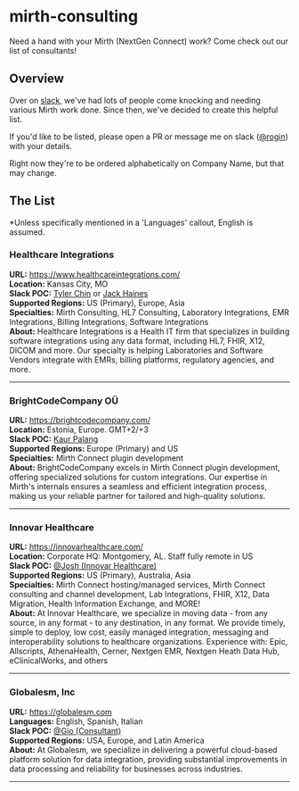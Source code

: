 # mirth-consulting

Need a hand with your Mirth (NextGen Connect) work? Come check out our list of consultants!

## Overview

Over on [slack](https://mirthconnect.slack.com), we've had lots of people come knocking and needing various Mirth work done. Since then, we've decided to create this helpful list.

If you'd like to be listed, please open a PR or message me on slack ([@rogin](https://app.slack.com/client/T02SW0K43/D040BL6S7TJ)) with your details.

Right now they're to be ordered alphabetically on Company Name, but that may change.

## The List

*Unless specifically mentioned in a 'Languages' callout, English is assumed.

### Healthcare Integrations

__URL:__ <https://www.healthcareintegrations.com/><br>
__Location:__ Kansas City, MO<br>
__Slack POC:__ [Tyler Chin](https://mirthconnect.slack.com/team/U052GS4BZ8F) or [Jack Haines](https://mirthconnect.slack.com/team/U44PDV3SM)<br>
__Supported Regions:__ US (Primary), Europe, Asia<br>
__Specialties:__ Mirth Consulting, HL7 Consulting, Laboratory Integrations, EMR Integrations, Billing Integrations, Software Integrations<br>
__About:__ Healthcare Integrations is a Health IT firm that specializes in building software integrations using any data format, including HL7, FHIR, X12, DICOM and more. Our specialty is helping Laboratories and Software Vendors integrate with EMRs, billing platforms, regulatory agencies, and more.

---

### BrightCodeCompany OÜ

__URL:__ <https://brightcodecompany.com/><br>
__Location:__ Estonia, Europe. GMT+2/+3<br>
__Slack POC:__ [Kaur Palang](https://mirthconnect.slack.com/team/U01GEU8RCNS)<br>
__Supported Regions:__ Europe (Primary) and US<br>
__Specialties:__ Mirth Connect plugin development<br>
__About:__ BrightCodeCompany excels in Mirth Connect plugin development, offering specialized solutions for custom integrations. Our expertise in Mirth's internals ensures a seamless and efficient integration process, making us your reliable partner for tailored and high-quality solutions.

---

### Innovar Healthcare

__URL:__ <https://innovarhealthcare.com/><br>
__Location:__ Corporate HQ: Montgomery, AL. Staff fully remote in US<br>
__Slack POC:__ [@Josh (Innovar Healthcare)](https://mirthconnect.slack.com/team/U3LG3LX09)<br>
__Supported Regions:__ US (Primary), Australia, Asia<br>
__Specialties:__ Mirth Connect hosting/managed services, Mirth Connect consulting and channel development, Lab Integrations, FHIR, X12, Data Migration, Health Information Exchange, and MORE!<br>
__About:__ At Innovar Healthcare, we specialize in moving data - from any source, in any format - to any destination, in any format. We provide timely, simple to deploy, low cost, easily managed
integration, messaging and interoperability solutions to healthcare organizations. Experience with: Epic, Allscripts, AthenaHealth, Cerner, Nextgen EMR, Nextgen Heath Data Hub, eClinicalWorks, and others

---

### Globalesm, Inc

__URL:__ <https://globalesm.com><br>
__Languages:__ English, Spanish, Italian<br>
__Slack POC:__ [@Gio (Consultant)](https://mirthconnect.slack.com/team/U0184RRHEJY)<br>
__Supported Regions:__ USA, Europe, and Latin America<br>
__About:__ At Globalesm, we specialize in delivering a powerful cloud-based platform solution for data integration, providing substantial improvements in data processing and reliability for businesses across industries.

---
